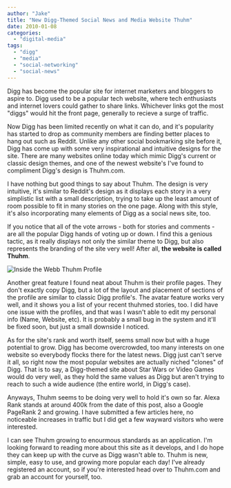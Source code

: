 ```yaml
---
author: "Jake"
title: "New Digg-Themed Social News and Media Website Thuhm"
date: 2010-01-08
categories: 
  - "digital-media"
tags: 
  - "digg"
  - "media"
  - "social-networking"
  - "social-news"
---
```


Digg has become the popular site for internet marketers and bloggers to aspire to. Digg used to be a popular tech website, where tech enthusiasts and internet lovers could gather to share links. Whichever links got the most "diggs" would hit the front page, generally to recieve a surge of traffic.<!--more-->

Now Digg has been limited recently on what it can do, and it's popularity has started to drop as community members are finding better places to hang out such as Reddit. Unlike any other social bookmarking site before it, Digg has come up with some very inspirational and intuitive designs for the site. There are many websites online today which mimic Digg's current or classic design themes, and one of the newest website's I've found to compliment Digg's design is Thuhm.com.

I have nothing but good things to say about Thuhm. The design is very intuitive, it's similar to Reddit's design as it displays each story in a very simplistic list with a small description, trying to take up the least amount of room possible to fit in many stories on the one page. Along with this style, it's also incorporating many elements of Digg as a social news site, too.

If you notice that all of the vote arrows - both for stories and comments - are all the popular Digg hands of voting up or down. I find this a genious tactic, as it really displays not only the similar theme to Digg, but also represents the branding of the site very well! After all, **the website is called Thuhm**.

![Inside the Webb Thuhm Profile](images/thuhm-profile-page.jpg "Thuhm Profile Page - Inside the Webb")

Another great feature I found neat about Thuhm is their profile pages. They don't exactly copy Digg, but a lot of the layout and placement of sections of the profile are similar to classic Digg profile's. The avatar feature works very well, and it shows you a list of your recent thuhmed stories, too. I did have one issue with the profiles, and that was I wasn't able to edit my personal info (Name, Website, etc). It is probably a small bug in the system and it'll be fixed soon, but just a small downside I noticed.

As for the site's rank and worth itself, seems small now but with a huge potential to grow. Digg has become overcrowded, too many interests on one website so everybody flocks there for the latest news. Digg just can't serve it all, so right now the most popular websites are actually niched "clones" of Digg. That is to say, a Digg-themed site about Star Wars or Video Games would do very well, as they hold the same values as Digg but aren't trying to reach to such a wide audience (the entire world, in Digg's case).

Anyways, Thuhm seems to be doing very well to hold it's own so far. Alexa Rank stands at around 400k from the date of this post, also a Google PageRank 2 and growing. I have submitted a few articles here, no noticeable increases in traffic but I did get a few wayward visitors who were interested.

I can see Thuhm growing to enourmous standards as an application. I'm looking forward to reading more about this site as it develops, and I do hope they can keep up with the curve as Digg wasn't able to. Thuhm is new, simple, easy to use, and growing more popular each day! I've already registered an account, so if you're interested head over to Thuhm.com and grab an account for yourself, too.
